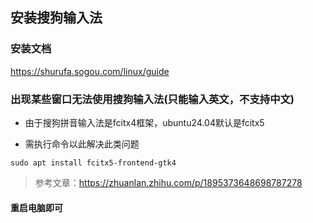 ## 安装搜狗输入法

### 安装文档
https://shurufa.sogou.com/linux/guide


### 出现某些窗口无法使用搜狗输入法(只能输入英文，不支持中文)

- 由于搜狗拼音输入法是fcitx4框架，ubuntu24.04默认是fcitx5

- 需执行命令以此解决此类问题
```
sudo apt install fcitx5-frontend-gtk4

```

> 参考文章：https://zhuanlan.zhihu.com/p/1895373648698787278

#### 重启电脑即可
